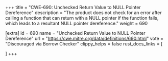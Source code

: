 +++
title = "CWE-690: Unchecked Return Value to NULL Pointer Dereference"
description	= "The product does not check for an error after calling a function that can return with a NULL pointer if the function fails, which leads to a resultant NULL pointer dereference."
weight = 690

[extra]
id = 690
name = "Unchecked Return Value to NULL Pointer Dereference"
url = "https://cwe.mitre.org/data/definitions/690.html"
vote = "Discouraged via Borrow Checker"
clippy_helps = false
rust_docs_links = [
	
]
+++

